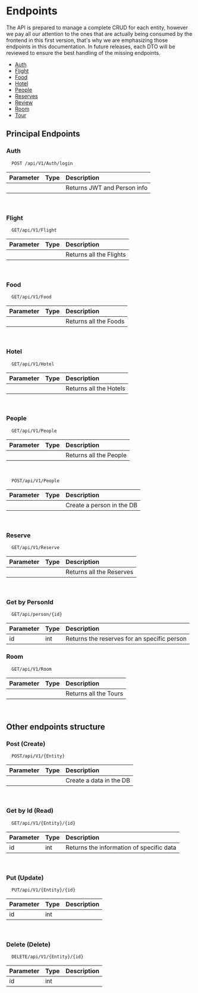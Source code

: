 # Endpoints 

The API is prepared to manage a complete CRUD for each entity, however we pay all our attention to the ones that are actually being consumed by the frontend in this first version, that's why we are emphasizing those endpoints in this documentation. In future releases, each DTO will be reviewed to ensure the best handling of the missing endpoints.  

- [Auth](#Auth)
- [Flight](#Flight)
- [Food](#Food)
- [Hotel](#Hotel)
- [People](#People)
- [Reserves](#Reserves)
- [Review](#Review)
- [Room](#Room)
- [Tour](#Tour)

## Principal Endpoints

### Auth

```
  POST /api/V1/Auth/login
```
| Parameter | Type     | Description                 |
| :-------- | :------- | :-------------------------- |
|           |          | Returns JWT and Person info |

<br>

### Flight

```
  GET/api/V1/Flight
```
| Parameter | Type     | Description                |
| :-------- | :------- | :------------------------- |
|           |          | Returns all the Flights    |

<br>

### Food

```
  GET/api/V1/Food
```
| Parameter | Type     | Description                |
| :-------- | :------- | :------------------------- |
|           |          | Returns all the Foods      |

<br>

### Hotel

```
  GET/api/V1/Hotel
```
| Parameter | Type     | Description                |
| :-------- | :------- | :------------------------- |
|           |          | Returns all the Hotels     |

<br>

### People

```
  GET/api/V1/People
```
| Parameter | Type     | Description                |
| :-------- | :------- | :------------------------- |
|           |          | Returns all the People     |

<br>

```
  POST/api/V1/People
```
| Parameter | Type     | Description                |
| :-------- | :------- | :------------------------- |
|           |          | Create a person in the DB  |

<br>


### Reserve

```
  GET/api/V1/Reserve
```
| Parameter | Type     | Description                |
| :-------- | :------- | :------------------------- |
|           |          | Returns all the Reserves   |

<br>

### Get by PersonId

```
  GET/api/person/{id}
```
| Parameter | Type     | Description                                 |
| :-------- | :------- | :-----------------------------------------  |
|    id     |  int     | Returns the reserves for an specific person |

### Room

```
  GET/api/V1/Room
```
| Parameter | Type     | Description                |
| :-------- | :------- | :------------------------- |
|           |          | Returns all the Tours      |

<br>

## Other endpoints structure

### Post (Create)

```
  POST/api/V1/{Entity}
```
| Parameter | Type     | Description                |
| :-------- | :------- | :------------------------- |
|           |          | Create a data in the DB    |

<br>

### Get by Id (Read)

```
  GET/api/V1/{Entity}/{id}
```
| Parameter | Type     | Description                              |
| :-------- | :------- | :--------------------------------------  |
|    id     |  int     | Returns the information of specific data |

<br>

### Put (Update)

```
  PUT/api/V1/{Entity}/{id}
```
| Parameter | Type     | Description                |
| :-------- | :------- | :------------------------- |
|    id     |  int     |                            |

<br>

### Delete (Delete)

```
  DELETE/api/V1/{Entity}/{id}
```
| Parameter | Type     | Description                |
| :-------- | :------- | :------------------------- |
|    id     |  int     |                            |

<br>

